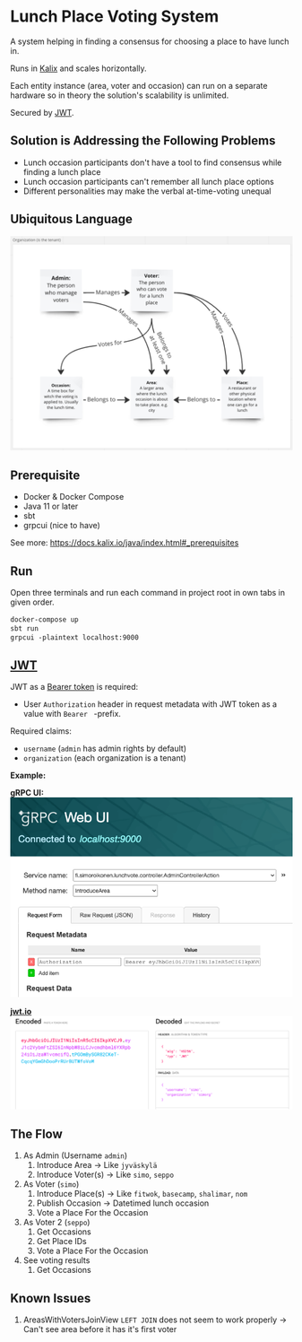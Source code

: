 # Lunch Place Voting System

A system helping in finding a consensus for choosing a place to have lunch in.

Runs in [Kalix](https://www.kalix.io/) and scales horizontally.

Each entity instance (area, voter and occasion) can run on a separate hardware so in theory the solution's scalability is unlimited.

Secured by [JWT](https://jwt.io/).

## Solution is Addressing the Following Problems

* Lunch occasion participants don't have a tool to find consensus while finding a lunch place
* Lunch occasion participants can't remember all lunch place options
* Different personalities may make the verbal at-time-voting unequal

## Ubiquitous Language

![ubiquitous-language.png](doc/img/ubiquitous-language.png)

## Prerequisite

* Docker & Docker Compose
* Java 11 or later
* sbt
* grpcui (nice to have)

See more: https://docs.kalix.io/java/index.html#_prerequisites

## Run

Open three terminals and run each command in project root in own tabs in given order.

```
docker-compose up
sbt run
grpcui -plaintext localhost:9000
```

## [JWT](https://jwt.io/)

JWT as a [Bearer token](https://www.rfc-editor.org/rfc/rfc6750) is required:
* User `Authorization` header in request metadata with JWT token as a value with `Bearer ` -prefix.

Required claims:
* `username` (`admin` has admin rights by default)
* `organization` (each organization is a tenant)

**Example:**

**gRPC UI:**
![jwt-bearer-example.png](doc/img/jwt-bearer-example.png)

**[jwt.io](https://jwt.io/)**
![jwtio-token-generation.png](doc/img/jwtio-token-generation.png)

## The Flow

1. As Admin (Username `admin`)
   1. Introduce Area -> Like `jyväskylä`
   2. Introduce Voter(s) -> Like `simo`, `seppo`
2. As Voter (`simo`)
   1. Introduce Place(s) -> Like `fitwok`, `basecamp`, `shalimar`, `nom`
   2. Publish Occasion -> Datetimed lunch occasion
   3. Vote a Place For the Occasion
3. As Voter 2 (`seppo`)
   1. Get Occasions
   2. Get Place IDs
   3. Vote a Place For the Occasion
4. See voting results
    1. Get Occasions 

## Known Issues

1. AreasWithVotersJoinView `LEFT JOIN` does not seem to work properly -> Can't see area before it has it's first voter
